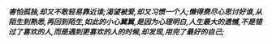 ***害怕孤独,却又不敢轻易靠近谁;渴望被爱,却又习惯一个人;懒得费尽心思讨好谁,从陌生到熟悉,再回到陌生,如此的小心翼翼,是因为心理明白,人生最大的遗憾,不是错过了喜欢的人,而是遇到更喜欢的人的时候,却发现,用完了最好的自己;***